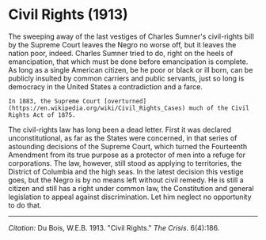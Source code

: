 <!--
title:   Civil Rights
author:  Du Bois, W.E.B.
journal: The Crisis
year:    1913
volume:  6
issue:   4
pages:   186
-->
# Civil Rights (1913)

The sweeping away of the last vestiges of Charles Sumner's civil-rights bill by the Supreme Court leaves the Negro no worse off, but it leaves the nation poor, indeed. Charles Sumner tried to do, right on the heels of emancipation, that which must be done before emancipation is complete. As long as a single American citizen, be he poor or black or ill born, can be publicly insulted by common carriers and public servants, just so long is democracy in the United States a contradiction and a farce.

```{margin} 
In 1883, the Supreme Court [overturned](https://en.wikipedia.org/wiki/Civil_Rights_Cases) much of the Civil Rights Act of 1875.
```
The civil-rights law has long been a dead letter. First it was declared unconstitutional, as far as the States were concerned, in that series of astounding decisions of the Supreme Court, which turned the Fourteenth Amendment from its true purpose as a protector of men into a refuge for corporations. The law, however, still stood as applying to territories, the District of Columbia and the high seas. In the latest decision this vestige goes, but the Negro is by no means left without civil remedy. He is still a citizen and still has a right under common law, the Constitution and general legislation to appeal against discrimination. Let him neglect no opportunity to do that.

______________
*Citation:* Du Bois, W.E.B. 1913. "Civil Rights." *The Crisis*. 6(4):186.